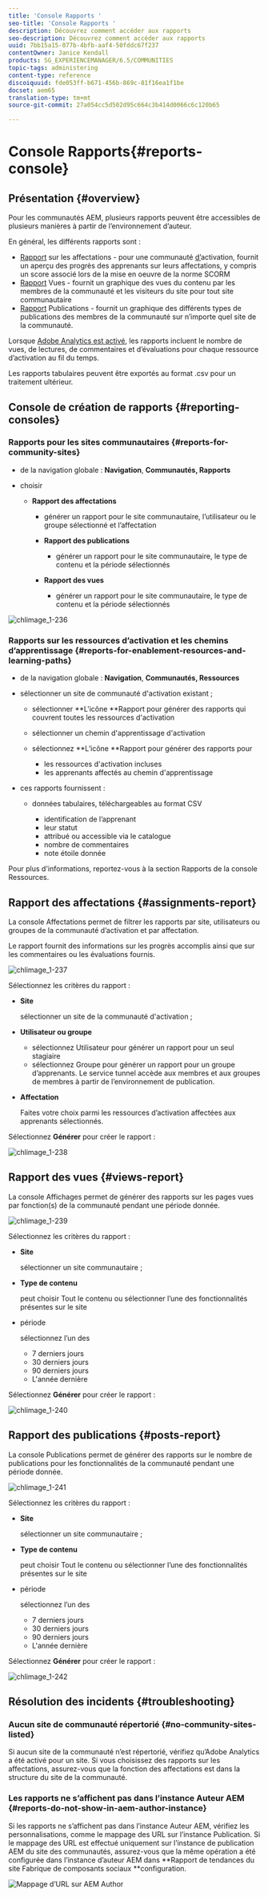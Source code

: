 ```yaml
---
title: 'Console Rapports '
seo-title: 'Console Rapports '
description: Découvrez comment accéder aux rapports
seo-description: Découvrez comment accéder aux rapports
uuid: 7bb15a15-077b-4bfb-aaf4-50fddc67f237
contentOwner: Janice Kendall
products: SG_EXPERIENCEMANAGER/6.5/COMMUNITIES
topic-tags: administering
content-type: reference
discoiquuid: fde053ff-b671-456b-869c-81f16ea1f1be
docset: aem65
translation-type: tm+mt
source-git-commit: 27a054cc5d502d95c664c3b414d0066c6c120b65

---
```



# Console Rapports{#reports-console} 

## Présentation {#overview}

Pour les communautés AEM, plusieurs rapports peuvent être accessibles de plusieurs manières à partir de l’environnement d’auteur.

En général, les différents rapports sont :

* [Rapport](#assignments-report) sur les affectations - pour une communauté [d’](/help/communities/overview.md#enablement-community)activation, fournit un aperçu des progrès des apprenants sur leurs affectations, y compris un score associé lors de la mise en oeuvre de la norme SCORM
* [Rapport](#views-report) Vues - fournit un graphique des vues du contenu par les membres de la communauté et les visiteurs du site pour tout site communautaire
* [Rapport](#posts-report) Publications - fournit un graphique des différents types de publications des membres de la communauté sur n’importe quel site de la communauté.

Lorsque [Adobe Analytics est activé](/help/communities/sites-console.md#analytics), les rapports incluent le nombre de vues, de lectures, de commentaires et d’évaluations pour chaque ressource d’activation au fil du temps.

Les rapports tabulaires peuvent être exportés au format .csv pour un traitement ultérieur.

## Console de création de rapports {#reporting-consoles}

### Rapports pour les sites communautaires {#reports-for-community-sites}

* de la navigation globale : **Navigation**, **Communautés, Rapports**

* choisir

   * **Rapport des affectations**

      * générer un rapport pour le site communautaire, l’utilisateur ou le groupe sélectionné et l’affectation

      * **Rapport des publications**

         * générer un rapport pour le site communautaire, le type de contenu et la période sélectionnés
      * **Rapport des vues**

         * générer un rapport pour le site communautaire, le type de contenu et la période sélectionnés


![chlimage_1-236](assets/chlimage_1-236.png)

### Rapports sur les ressources d’activation et les chemins d’apprentissage {#reports-for-enablement-resources-and-learning-paths}

* de la navigation globale : **Navigation**, **Communautés, Ressources**

* sélectionner un site de communauté d&#39;activation existant ;

   * sélectionner **L&#39;icône **Rapport pour générer des rapports qui couvrent toutes les ressources d&#39;activation
   * sélectionner un chemin d&#39;apprentissage d&#39;activation
   * sélectionnez **L’icône **Rapport pour générer des rapports pour

      * les ressources d&#39;activation incluses
      * les apprenants affectés au chemin d&#39;apprentissage

* ces rapports fournissent :

   * données tabulaires, téléchargeables au format CSV

      * identification de l’apprenant
      * leur statut
      * attribué ou accessible via le catalogue
      * nombre de commentaires
      * note étoile donnée

Pour plus d&#39;informations, reportez-vous à la section [](/help/communities/resources.md#report) Rapports de la console Ressources.

## Rapport des affectations {#assignments-report}

La console Affectations permet de filtrer les rapports par site, utilisateurs ou groupes de la communauté d’activation et par affectation.

Le rapport fournit des informations sur les progrès accomplis ainsi que sur les commentaires ou les évaluations fournis.

![chlimage_1-237](assets/chlimage_1-237.png)

Sélectionnez les critères du rapport :

* **Site**

   sélectionner un site de la communauté d&#39;activation ;

* **Utilisateur ou groupe**
   * sélectionnez Utilisateur pour générer un rapport pour un seul stagiaire
   * sélectionnez Groupe pour générer un rapport pour un groupe d’apprenants.
   Le service tunnel accède aux membres et aux groupes de membres à partir de l’environnement de publication.

* **Affectation**

   Faites votre choix parmi les ressources d’activation affectées aux apprenants sélectionnés.

Sélectionnez **Générer** pour créer le rapport :

![chlimage_1-238](assets/chlimage_1-238.png)

## Rapport des vues {#views-report}

La console Affichages permet de générer des rapports sur les pages vues par fonction(s) de la communauté pendant une période donnée.

![chlimage_1-239](assets/chlimage_1-239.png)

Sélectionnez les critères du rapport :

* **Site**

   sélectionner un site communautaire ;

* **Type de contenu**

   peut choisir Tout le contenu ou sélectionner l’une des fonctionnalités présentes sur le site

* période

   sélectionnez l’un des

   * 7 derniers jours
   * 30 derniers jours
   * 90 derniers jours
   * L&#39;année dernière

Sélectionnez **Générer** pour créer le rapport :

![chlimage_1-240](assets/chlimage_1-240.png)

## Rapport des publications {#posts-report}

La console Publications permet de générer des rapports sur le nombre de publications pour les fonctionnalités de la communauté pendant une période donnée.

![chlimage_1-241](assets/chlimage_1-241.png)

Sélectionnez les critères du rapport :

* **Site**

   sélectionner un site communautaire ;

* **Type de contenu**

   peut choisir Tout le contenu ou sélectionner l’une des fonctionnalités présentes sur le site

* période

   sélectionnez l’un des

   * 7 derniers jours
   * 30 derniers jours
   * 90 derniers jours
   * L&#39;année dernière

Sélectionnez **Générer** pour créer le rapport :

![chlimage_1-242](assets/chlimage_1-242.png)

## Résolution des incidents {#troubleshooting}

### Aucun site de communauté répertorié {#no-community-sites-listed}

Si aucun site de la communauté n’est répertorié, vérifiez qu’Adobe Analytics a été activé pour un site. Si vous choisissez des rapports sur les affectations, assurez-vous que la fonction des affectations est dans la structure du site de la communauté.

### Les rapports ne s’affichent pas dans l’instance Auteur AEM {#reports-do-not-show-in-aem-author-instance}

Si les rapports ne s’affichent pas dans l’instance Auteur AEM, vérifiez les personnalisations, comme le mappage des URL sur l’instance Publication. Si le mappage des URL est effectué uniquement sur l’instance de publication AEM du site des communautés, assurez-vous que la même opération a été configurée dans l’instance d’auteur AEM dans **Rapport de tendances du site Fabrique de composants sociaux **configuration.

![Mappage d’URL sur AEM Author](assets/sitetrend.png)